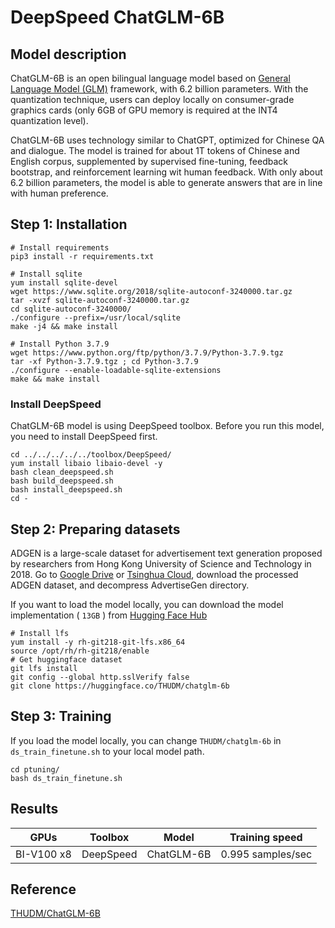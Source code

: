 # DeepSpeed ChatGLM-6B

## Model description
ChatGLM-6B is an open bilingual language model based on [General Language Model (GLM)](https://github.com/THUDM/GLM) framework, with 6.2 billion parameters. With the quantization technique, users can deploy locally on consumer-grade graphics cards (only 6GB of GPU memory is required at the INT4 quantization level). 

ChatGLM-6B uses technology similar to ChatGPT, optimized for Chinese QA and dialogue. The model is trained for about 1T tokens of Chinese and English corpus, supplemented by supervised fine-tuning, feedback bootstrap, and reinforcement learning wit human feedback. With only about 6.2 billion parameters, the model is able to generate answers that are in line with human preference.

## Step 1: Installation
```shell
# Install requirements
pip3 install -r requirements.txt

# Install sqlite
yum install sqlite-devel
wget https://www.sqlite.org/2018/sqlite-autoconf-3240000.tar.gz
tar -xvzf sqlite-autoconf-3240000.tar.gz
cd sqlite-autoconf-3240000/
./configure --prefix=/usr/local/sqlite
make -j4 && make install

# Install Python 3.7.9
wget https://www.python.org/ftp/python/3.7.9/Python-3.7.9.tgz
tar -xf Python-3.7.9.tgz ; cd Python-3.7.9
./configure --enable-loadable-sqlite-extensions
make && make install
```

### Install DeepSpeed
ChatGLM-6B model is using DeepSpeed toolbox. Before you run this model, you need to install DeepSpeed first.
```shell
cd ../../../../../toolbox/DeepSpeed/
yum install libaio libaio-devel -y
bash clean_deepspeed.sh
bash build_deepspeed.sh
bash install_deepspeed.sh
cd -
```

## Step 2: Preparing datasets

ADGEN is a large-scale dataset for advertisement text generation proposed by researchers from Hong Kong University of Science and Technology in 2018.
Go to [Google Drive](https://drive.google.com/file/d/13_vf0xRTQsyneRKdD1bZIr93vBGOczrk/view?usp=sharing) or [Tsinghua Cloud](https://cloud.tsinghua.edu.cn/f/b3f119a008264b1cabd1/?dl=1), download the processed ADGEN dataset, and decompress AdvertiseGen directory.

If you want to load the model locally, you can download the model implementation ( `13GB` ) from [Hugging Face Hub](https://huggingface.co/THUDM/chatglm-6b) 
```shell
# Install lfs
yum install -y rh-git218-git-lfs.x86_64
source /opt/rh/rh-git218/enable
# Get huggingface dataset
git lfs install
git config --global http.sslVerify false
git clone https://huggingface.co/THUDM/chatglm-6b
```

## Step 3: Training
If you load the model locally, you can change `THUDM/chatglm-6b` in `ds_train_finetune.sh` to your local model path.

```shell
cd ptuning/
bash ds_train_finetune.sh
```
## Results
| GPUs       | Toolbox   | Model       | Training speed   |
|:-----------:|:---------:|:----------:|:----------------:|
| BI-V100 x8 | DeepSpeed | ChatGLM-6B |0.995 samples/sec |

## Reference
[THUDM/ChatGLM-6B](https://github.com/THUDM/ChatGLM-6B)